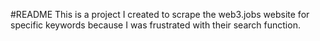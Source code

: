 #README
This is a project I created to scrape the web3.jobs website for specific keywords because I was frustrated with their search function. 

